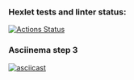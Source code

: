 ### Hexlet tests and linter status:
[![Actions Status](https://github.com/StanislavKls/frontend-project-46/workflows/hexlet-check/badge.svg)](https://github.com/StanislavKls/frontend-project-46/actions)


### Asciinema step 3
[![asciicast](https://asciinema.org/a/9iOOsR28oGbFPXCh2w6dNHFZx.svg)](https://asciinema.org/a/9iOOsR28oGbFPXCh2w6dNHFZx)
